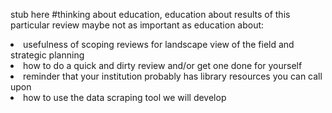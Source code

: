 stub here
#thinking about education, education about results of this particular review maybe not as important as education about:<br>
<li> usefulness of scoping reviews for landscape view of the field and strategic planning
<li> how to do a quick and dirty review and/or get one done for yourself
<li> reminder that your institution probably has library resources you can call upon 
<li> how to use the data scraping tool we will develop
